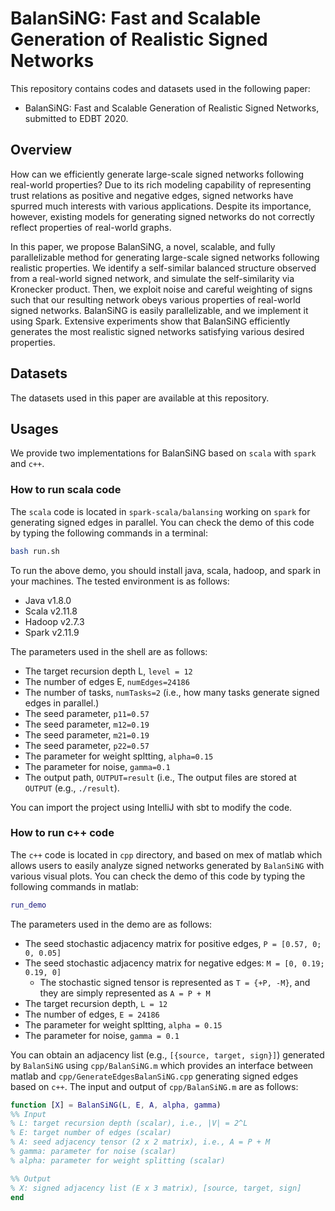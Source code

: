 # BalanSiNG: Fast and Scalable Generation of Realistic Signed Networks

This repository contains codes and datasets used in the following paper:
* BalanSiNG: Fast and Scalable Generation of Realistic Signed Networks, submitted to EDBT 2020.

## Overview
How can we efficiently generate large-scale signed networks following real-world properties?
Due to its rich modeling capability of representing trust relations as positive and negative edges,
signed networks have spurred much interests with various applications.
Despite its importance, however, existing models for generating signed networks do not correctly reflect properties of real-world graphs.

In this paper, we propose BalanSiNG, a novel, scalable, and fully parallelizable method for generating large-scale signed networks following realistic properties.
We identify a self-similar balanced structure observed from a real-world signed network, and simulate the self-similarity via Kronecker product.
Then, we exploit noise and careful weighting of signs
such that our resulting network obeys various properties of real-world signed networks.
BalanSiNG is easily parallelizable, and we implement it using Spark.
Extensive experiments show that BalanSiNG efficiently generates the most realistic signed networks satisfying various desired properties. 

## Datasets
The datasets used in this paper are available at this repository. 

## Usages
We provide two implementations for BalanSiNG based on `scala` with `spark` and `c++`.

### How to run scala code
The `scala` code is located in `spark-scala/balansing` working on `spark` for generating signed edges in parallel.
You can check the demo of this code by typing the following commands in a terminal:
```bash
bash run.sh
```
To run the above demo, you should install java, scala, hadoop, and spark in your machines. The tested environment is as follows:
* Java v1.8.0
* Scala v2.11.8
* Hadoop v2.7.3
* Spark v2.11.9

The parameters used in the shell are as follows:
* The target recursion depth L, `level = 12`
* The number of edges E, `numEdges=24186`
* The number of tasks, `numTasks=2` (i.e., how many tasks generate signed edges in parallel.)
* The seed parameter, `p11=0.57`
* The seed parameter, `m12=0.19`
* The seed parameter, `m21=0.19`
* The seed parameter, `p22=0.57`
* The parameter for weight spltting, `alpha=0.15`
* The parameter for noise, `gamma=0.1`
* The output path, `OUTPUT=result` (i.e., The output files are stored at `OUTPUT` (e.g., `./result`). 

You can import the project using IntelliJ with sbt to modify the code. 

### How to run c++ code
The `c++` code is located in `cpp` directory, and based on mex of matlab which allows users to easily analyze signed networks generated by `BalanSiNG` with various visual plots. 
You can check the demo of this code by typing the following commands in matlab:
```matlab
run_demo
```
The parameters used in the demo are as follows:
* The seed stochastic adjacency matrix for positive edges, `P = [0.57, 0; 0, 0.05]`
* The seed stochastic adjacency matrix for negative edges: `M = [0, 0.19; 0.19, 0]`
    * The stochastic signed tensor is represented as `T = {+P, -M}`, and they are simply represented as `A = P + M`
* The target recursion depth, `L = 12`
* The number of edges, `E = 24186`
* The parameter for weight spltting, `alpha = 0.15`
* The parameter for noise, `gamma = 0.1`

You can obtain an adjacency list (e.g., `[{source, target, sign}]`) generated by `BalanSiNG` using `cpp/BalanSiNG.m` which provides an interface between matlab and `cpp/GenerateEdgesBalanSiNG.cpp` generating signed edges based on `c++`.
The input and output of `cpp/BalanSiNG.m` are as follows:

```matlab
function [X] = BalanSiNG(L, E, A, alpha, gamma)
%% Input
% L: target recursion depth (scalar), i.e., |V| = 2^L
% E: target number of edges (scalar)
% A: seed adjacency tensor (2 x 2 matrix), i.e., A = P + M
% gamma: parameter for noise (scalar)
% alpha: parameter for weight splitting (scalar)

%% Output
% X: signed adjacency list (E x 3 matrix), [source, target, sign]
end
```
